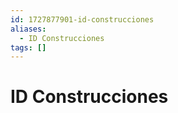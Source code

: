 ```yaml
---
id: 1727877901-id-construcciones
aliases:
  - ID Construcciones
tags: []
---
```


# ID Construcciones
